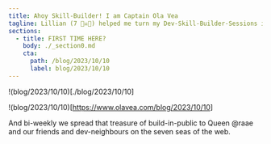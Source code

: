 ```yaml
---
title: Ahoy Skill-Builder! I am Captain Ola Vea
tagline: Lillian (7 🏴‍☠️👸) helped me turn my Dev-Skill-Builder-Sessions into a treasure hunt. So that every Dev-Skill-Builder-Session i do makes my work-life worthwhile. That's the treasure of work-worthwhileness I am hunting in my treasure hunt.
sections:
  - title: FIRST TIME HERE?
    body: ./_section0.md
    cta:
      path: /blog/2023/10/10
      label: blog/2023/10/10
---
```


!(blog/2023/10/10)[./blog/2023/10/10]

!(blog/2023/10/10)[https://www.olavea.com/blog/2023/10/10]

And bi-weekly we spread that treasure of build-in-public to Queen @raae and our friends and dev-neighbours on the seven seas of the web.